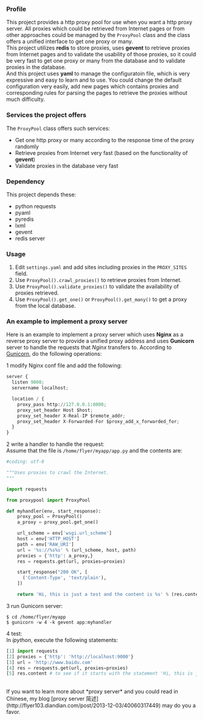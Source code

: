 ### Profile
This project provides a http proxy pool for use when you want a http proxy
server. All proxies which could be retrieved from Internet pages or from other
approaches could be managed by the `ProxyPool` class and the class offers a
unified interface to get one proxy or many.  
This project utilizes **redis** to store proxies, uses **gevent** to retrieve
proxies from Internet pages and to validate the usability of those proxies, so
it could be very fast to get one proxy or many from the database and to validate
proxies in the database.  
And this project uses **yaml** to manage the configuratoin file, which is very
expressive and easy to learn and to use. You could change the default
configuration very easily, add new pages which contains proxies and
corresponding rules for parsing the pages to retrieve the proxies without much
difficulty.

### Services the project offers
The `ProxyPool` class offers such services:

* Get one http proxy or many according to the response time of the proxy
  randomly  
* Retrieve proxies from Internet very fast (based on the functionality of
  **gevent**)
* Validate proxies in the database very fast

### Dependency
This project depends these:

* python requests
* pyaml
* pyredis
* lxml
* gevent  
* redis server

### Usage
1. Edit `settings.yaml` and add sites including proxies in the `PROXY_SITES`
field.
2. Use `ProxyPool().crawl_proxies()` to retrieve proxies from Internet.
3. Use `ProxyPool().validate_proxies()` to validate the availability of proxies
retrieved.
4. Use `ProxyPool().get_one()` or `ProxyPool().get_many()` to get a proxy from
the local database.

### An example to implement a proxy server
Here is an example to implement a proxy server which uses **Nginx** as a reverse
proxy server to provide a unified proxy address and uses **Gunicorn** server to
handle the requests that *Nginx* transfers to.
According to [Gunicorn](http://gunicorn.org/), do the following operations:

1 modify Nginx conf file and add the following:  

```python
server {
  listen 9000;
  servername localhost;

  location / {
    proxy_pass http://127.0.0.1:8000;
	proxy_set_header Host $host;
	proxy_set_header X-Real-IP $remote_addr;
	proxy_set_header X-Forwarded-For $proxy_add_x_forwarded_for;
  }
}
```

2 write a handler to handle the request:  
Assume that the file is `/home/flyer/myapp/app.py` and the contents are:

```python
#coding: utf-8

"""Uses proxies to crawl the Internet.
"""

import requests

from proxypool import ProxyPool

def myhandler(env, start_response):
	proxy_pool = ProxyPool()
	a_proxy = proxy_pool.get_one()

	url_scheme = env['wsgi.url_scheme']
	host = env['HTTP_HOST']
	path = env['RAW_URI']
	url = '%s://%s%s' % (url_scheme, host, path)
	proxies = {'http': a_proxy,}
	res = requests.get(url, proxies=proxies)

	start_response("200 OK", [
	  ('Content-Type', 'text/plain'),
	])

	return 'Hi, this is just a test and the content is %s' % (res.content,)
```

3 run Gunicorn server:  

```shell
$ cd /home/flyer/myapp
$ gunicorn -w 4 -k gevent app:myhandler
```

4 test:  
In *ipython*, execute the following statements:

```python
[1] import requests
[2] proxies = {'http': 'http://localhost:9000'}
[3] url = 'http://www.baidu.com'
[4] res = resquests.get(url, proxies=proxies)
[5] res.content # to see if it starts with the statement 'Hi, this is just a test ....' 
```

<br>
If you want to learn more about *proxy server* and you could read in Chinese,
my blog
[proxy server 简述](http://flyer103.diandian.com/post/2013-12-03/40060317449)
may do you a favor.
